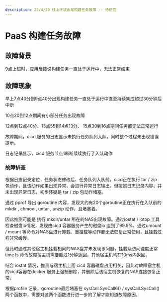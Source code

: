 ```yaml
---
description: 23/4/20 线上环境出现构建任务故障 -- 待研究
---
```


# PaaS 构建任务故障

## 故障背景

9点上班时，应用反馈说构建任务一直处于运行中，无法正常结束

## 故障现象

早上7点40分到9点40分出现构建任务一直处于运行中直至持续集成超过30分钟后中断

10点20到12点期间有小部分任务出现故障

12点到12点40分、13点55到14点13分、 15点30到16点期间任务都无法正常运行

故障期间，cicd 服务的日志显示未执行任务队列入队，同时整个过程未出现错误提示。

日志记录显示，cicd 服务节点1断断续续执行了入队动作

### 故障排查

根据日志记录定位，任务状态修改后、任务队列入队前，cicd正在执行 tar / zip 包动作，且该动作如果出现异常，会进行异常日志输出。但按照日志记录内容，并未出现异常日志，初步怀疑是 tar / zip 包动作堵塞。

通过 pprof 导出 goroutine 内容，发现大约有20个goroutine正在执行在入队前的 mkdir , chmod , untar , unzip 动作，且堵塞着。

因此推测可能是 执行 mkdir/untar 所在的NAS出现故障。通过iostat / iotop 工具检查磁盘io情况，发现由cicd 容器服务产生的磁盘io 达到了99.9%。通过umount / mount 等命令对NAS盘进行卸载、重挂载等动作都无法恢复正常使用，且挂载过程非常缓慢。

但此时通过其他宿主机挂载相同的NAS盘并未发现该问题，挂载及访问速度正常 time ls 命令故障宿主机需要超过1分钟返回，其他宿主机均在10ms内返回。

结合 iostat 情况，推测与宿主机上面 cicd 容器磁盘占用相关，因此对故障宿主机的cicd容器在docker 服务上强制删除，并删除后该宿主机恢复的NAS连接恢复正常。

根据profile 记录，goroutine最后堵塞在 sysCall.SysCall6() / sysCall.SysCall() 两个函数中，需要对这两个函数进行进一步的了解才能知道故障原因。

